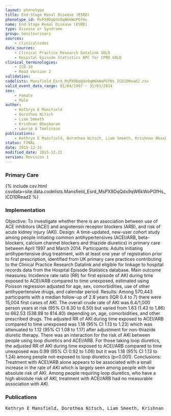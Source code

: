 ```yaml
---
layout: phenotype
title: End-Stage Renal Disease (ESRD)
phenotype_id: MsPX9DqQdx9qW6kWoPGfHs
name: End-Stage Renal Disease (ESRD)
type: Disease or Syndrome
group: Genitourinary
sources: 
    - clinicalcodes
data_sources:
    - Clinical Practice Research Datalink GOLD
    - Hospital Episode Statistics APC for CPRD GOLD
clinical_terminologies:
    - ICD-10
    - Read Version 2
validation:
codelists: Mansfield_Esrd_MsPX9DqQdx9qW6kWoPGfHs_ICD10Read2.csv
valid_event_data_range: 01/04/1997 - 31/03/2014  
sex:
    - Female
    - Male
author:
    - Kethryn E Mansfield
    - Dorothea Nitsch
    - Liam Smeeth
    - Krishnan Bhaskaram
    - Laurie A Tomlinson    
publications:
    - Kethryn E Mansfield, Dorothea Nitsch, Liam Smeeth, Krishnan Bhaskaram, Laurie A Tomlinson, Renin-angiostensin system blockage and risk of acute kidney injury. 2015.
status: FINAL
date: 2015-12-31
modified_date: 2015-12-31
version: Revision 1
---
```



### Primary Care

{% include csv.html csvdata=site.data.codelists.Mansfield_Esrd_MsPX9DqQdx9qW6kWoPGfHs_ICD10Read2 %}

### Implementation

Objective: To investigate whether there is an association between use of ACE inhibitors (ACEI) and angiotensin receptor blockers (ARB), and risk of acute kidney injury (AKI). Design: A time-updated, new-user cohort study among people initiating common antihypertensives (ACEI/ARB, beta-blockers, calcium channel blockers and thiazide diuretics) in primary care between April 1997 and March 2014. Participants: Adults initiating antihypertensive drug treatment, with at least one year of registration prior to first prescription, identified from UK primary care practices contributing to the Clinical Practice Research Datalink and eligible for linkage to hospital records data from the Hospital Episode Statistics database. Main outcome measures: Incidence rate ratio (RR) for first episode of AKI during time exposed to ACEI/ARB compared to time unexposed, estimated using Poisson regression adjusted for age, sex, comorbidities, use of other antihypertensive drugs, and calendar period. Results: Among 570,443 participants with a median follow-up of 2.8 years (IQR 0.4 to 7) there were 15,004 first cases of AKI. The overall crude rate of AKI was 6.4/1,000 person years at risk (95% CI 6.30 to 6.50) but varied from 1.63 (1.43 to 1.86) to 662.53 (538.98 to 814.40) depending on, age, comorbidities, and other prescribed drugs. The adjusted RR of AKI during time exposed to ACEI/ARB compared to time unexposed was 1.18 (95% CI 1.13 to 1.23) which was attenuated to 1.12 (95% CI 1.08 to 1.17) after adjustment for non-thiazide diuretic therapy. There was an interaction for the risk of AKI between people using loop diuretics and ACEI/ARB. For those taking loop diuretics, the adjusted RR of AKI during time exposed to ACEI/ARB compared to time unexposed was 0.99 (95% CI 0.92 to 1.06) but it was 1.18 (95% CI 1.13 to 1.24) among people not-exposed to loop diuretics (p<0.001). Conclusions: Treatment with ACEI/ARB alone appears to be associated with a small increase in the rate of AKI which is largely seen among people with low absolute risk of AKI. Among people requiring loop diuretics, who have a high absolute risk of AKI, treatment with ACEI/ARB had no measurable association with AKI.

### Publications

<pre>
Kethryn E Mansfield, Dorothea Nitsch, Liam Smeeth, Krishnan Bhaskaram, Laurie A Tomlinson, Renin-angiostensin system blockage and risk of acute kidney injury. 2015.
</pre>
